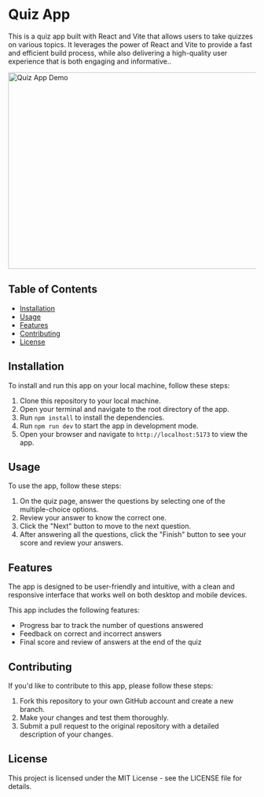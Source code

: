# Quiz App

This is a quiz app built with React and Vite that allows users to take quizzes on various topics. It leverages the power of React and Vite to provide a fast and efficient build process, while also delivering a high-quality user experience that is both engaging and informative..

<img src="https://media0.giphy.com/media/4nEX49exKktpOubjhI/giphy.gif?cid=ecf05e47uhf8m4u2xqbcv2swn1vpsrfajr2y9ra1aepwbzhu&rid=giphy.gif&ct=g" alt="Quiz App Demo" style= "width:800px; height: 400px">


## Table of Contents

- [Installation](#installation)
- [Usage](#usage)
- [Features](#features)
- [Contributing](#contributing)
- [License](#license)

## Installation

To install and run this app on your local machine, follow these steps:

1. Clone this repository to your local machine.
2. Open your terminal and navigate to the root directory of the app.
3. Run `npm install` to install the dependencies.
4. Run `npm run dev` to start the app in development mode.
5. Open your browser and navigate to `http://localhost:5173` to view the app.

## Usage

To use the app, follow these steps:

1. On the quiz page, answer the questions by selecting one of the multiple-choice options.
2. Review your answer to know the correct one.
3. Click the "Next" button to move to the next question.
4. After answering all the questions, click the "Finish" button to see your score and review your answers.

## Features

The app is designed to be user-friendly and intuitive, with a clean and responsive interface that works well on both desktop and mobile devices. 

This app includes the following features:

- Progress bar to track the number of questions answered
- Feedback on correct and incorrect answers
- Final score and review of answers at the end of the quiz

## Contributing

If you'd like to contribute to this app, please follow these steps:

1. Fork this repository to your own GitHub account and create a new branch.
2. Make your changes and test them thoroughly.
3. Submit a pull request to the original repository with a detailed description of your changes.

## License

This project is licensed under the MIT License - see the LICENSE file for details.
